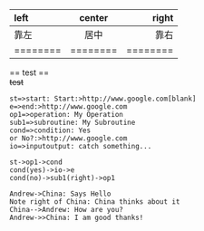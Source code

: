 |left|center|right|
|:-|:-:|-:|
|靠左|居中|靠右|
|========|========|========|


== test ==  
~~test~~


```flow
st=>start: Start:>http://www.google.com[blank]
e=>end:>http://www.google.com
op1=>operation: My Operation
sub1=>subroutine: My Subroutine
cond=>condition: Yes
or No?:>http://www.google.com
io=>inputoutput: catch something...

st->op1->cond
cond(yes)->io->e
cond(no)->sub1(right)->op1
```


```sequence
Andrew->China: Says Hello
Note right of China: China thinks about it
China-->Andrew: How are you?
Andrew->>China: I am good thanks!
```
